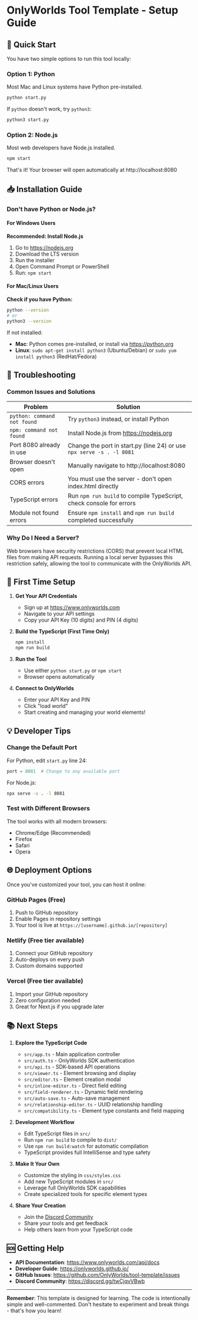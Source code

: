 # OnlyWorlds Tool Template - Setup Guide

## 🚀 Quick Start

You have two simple options to run this tool locally:

### Option 1: Python
Most Mac and Linux systems have Python pre-installed.

```bash
python start.py
```

If `python` doesn't work, try `python3`:
```bash
python3 start.py
```

### Option 2: Node.js
Most web developers have Node.js installed.

```bash
npm start
```

That's it! Your browser will open automatically at http://localhost:8080

## 📥 Installation Guide

### Don't have Python or Node.js?

#### For Windows Users
**Recommended: Install Node.js**
1. Go to https://nodejs.org
2. Download the LTS version
3. Run the installer
4. Open Command Prompt or PowerShell
5. Run: `npm start`

#### For Mac/Linux Users
**Check if you have Python:**
```bash
python --version
# or
python3 --version
```

If not installed:
- **Mac**: Python comes pre-installed, or install via https://python.org
- **Linux**: `sudo apt-get install python3` (Ubuntu/Debian) or `sudo yum install python3` (RedHat/Fedora)

## 🔧 Troubleshooting

### Common Issues and Solutions

| Problem | Solution |
|---------|----------|
| `python: command not found` | Try `python3` instead, or install Python |
| `npm: command not found` | Install Node.js from https://nodejs.org |
| Port 8080 already in use | Change the port in start.py (line 24) or use `npx serve -s . -l 8081` |
| Browser doesn't open | Manually navigate to http://localhost:8080 |
| CORS errors | You must use the server - don't open index.html directly |
| TypeScript errors | Run `npm run build` to compile TypeScript, check console for errors |
| Module not found errors | Ensure `npm install` and `npm run build` completed successfully |

### Why Do I Need a Server?

Web browsers have security restrictions (CORS) that prevent local HTML files from making API requests. Running a local server bypasses this restriction safely, allowing the tool to communicate with the OnlyWorlds API.

## 📝 First Time Setup

1. **Get Your API Credentials**
   - Sign up at https://www.onlyworlds.com
   - Navigate to your API settings
   - Copy your API Key (10 digits) and PIN (4 digits)

2. **Build the TypeScript (First Time Only)**
   ```bash
   npm install
   npm run build
   ```

3. **Run the Tool**
   - Use either `python start.py` or `npm start`
   - Browser opens automatically

4. **Connect to OnlyWorlds**
   - Enter your API Key and PIN
   - Click "load world"
   - Start creating and managing your world elements!

## 💡 Developer Tips

### Change the Default Port
For Python, edit `start.py` line 24:
```python
port = 8081  # Change to any available port
```

For Node.js:
```bash
npx serve -s . -l 8081
```

### Test with Different Browsers
The tool works with all modern browsers:
- Chrome/Edge (Recommended)
- Firefox
- Safari
- Opera

## 🌐 Deployment Options

Once you've customized your tool, you can host it online:

### GitHub Pages (Free)
1. Push to GitHub repository
2. Enable Pages in repository settings
3. Your tool is live at `https://[username].github.io/[repository]`

### Netlify (Free tier available)
1. Connect your GitHub repository
2. Auto-deploys on every push
3. Custom domains supported

### Vercel (Free tier available)
1. Import your GitHub repository
2. Zero configuration needed
3. Great for Next.js if you upgrade later

## 📚 Next Steps

1. **Explore the TypeScript Code**
   - `src/app.ts` - Main application controller
   - `src/auth.ts` - OnlyWorlds SDK authentication
   - `src/api.ts` - SDK-based API operations
   - `src/viewer.ts` - Element browsing and display
   - `src/editor.ts` - Element creation modal
   - `src/inline-editor.ts` - Direct field editing
   - `src/field-renderer.ts` - Dynamic field rendering
   - `src/auto-save.ts` - Auto-save management
   - `src/relationship-editor.ts` - UUID relationship handling
   - `src/compatibility.ts` - Element type constants and field mapping

2. **Development Workflow**
   - Edit TypeScript files in `src/`
   - Run `npm run build` to compile to `dist/`
   - Use `npm run build:watch` for automatic compilation
   - TypeScript provides full IntelliSense and type safety

3. **Make It Your Own**
   - Customize the styling in `css/styles.css`
   - Add new TypeScript modules in `src/`
   - Leverage full OnlyWorlds SDK capabilities
   - Create specialized tools for specific element types

4. **Share Your Creation**
   - Join the [Discord Community](https://discord.gg/twCjqvVBwb)
   - Share your tools and get feedback
   - Help others learn from your TypeScript code

## 🆘 Getting Help

- **API Documentation**: https://www.onlyworlds.com/api/docs
- **Developer Guide**: https://onlyworlds.github.io/
- **GitHub Issues**: https://github.com/OnlyWorlds/tool-template/issues
- **Discord Community**: https://discord.gg/twCjqvVBwb

---

**Remember**: This template is designed for learning. The code is intentionally simple and well-commented. Don't hesitate to experiment and break things - that's how you learn!